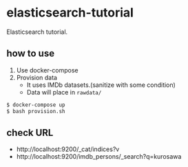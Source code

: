 # elasticsearch-tutorial

Elasticsearch tutorial.

## how to use

1. Use docker-compose
2. Provision data
    - It uses IMDb datasets.(sanitize with some condition)
    - Data will place in `rawdata/`

```sh
$ docker-compose up
$ bash provision.sh
```

## check URL

- http://localhost:9200/_cat/indices?v
- http://localhost:9200/imdb_persons/_search?q=kurosawa
